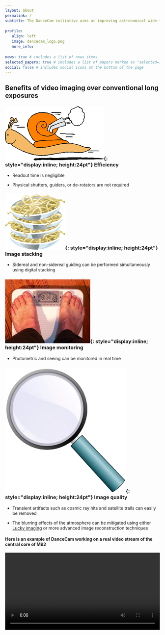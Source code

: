 ```yaml
---
layout: about
permalink: /
subtitle: The DanceCam initiative aims at improving astronomical wide-field imaging from the ground, using a combination of machine learning and high resolution video streams of the deep sky.

profile:
   align: left
   image: dancecam_logo.png
   more_info: 

news: true # includes a list of news items
selected_papers: true # includes a list of papers marked as "selected={true}"
social: false # includes social icons at the bottom of the page
---
```


## Benefits of video imaging over conventional long exposures

### ![image](./assets/img/snail.png){: style="display:inline; height:24pt"} Efficiency

* Readout time is negligible

* Physical shutters, guiders, or de-rotators are not required

### ![image](./assets/img/stack.png){: style="display:inline; height:24pt"} Image stacking

* Sidereal and non-sidereal guiding can be performed simultaneously using digital stacking

### ![image](./assets/img/monitor.png){: style="display:inline; height:24pt"} Image monitoring

* Photometric and seeing can be monitored in real time 

### ![image](./assets/img/magnifier.png){: style="display:inline; height:24pt"} Image quality

* Transient artifacts such as cosmic ray hits and satellite trails can easily be removed

* The blurring effects of the atmosphere can be mitigated using either [Lucky imaging](https://en.wikipedia.org/wiki/Lucky_imaging) or more advanced image reconstruction techniques

#### Here is an example of DanceCam working on a real video stream of the central core of M92
<!-- Include an M92 video from the assets folder -->
<video width="100%" controls>
  <source src="../assets/video/test_M92.mp4" type="video/mp4">
</video>



